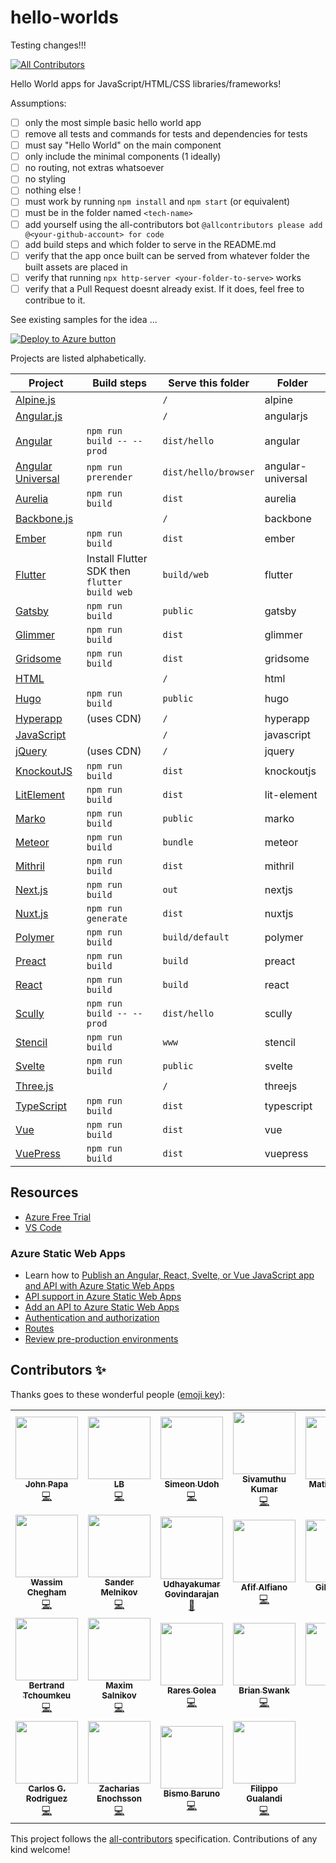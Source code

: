 # hello-worlds

Testing changes!!!

<!-- ALL-CONTRIBUTORS-BADGE:START - Do not remove or modify this section -->
[![All Contributors](https://img.shields.io/badge/all_contributors-25-blue.svg?style=flat-square)](#contributors)
<!-- ALL-CONTRIBUTORS-BADGE:END -->

Hello World apps for JavaScript/HTML/CSS libraries/frameworks!

Assumptions:

- [ ] only the most simple basic hello world app
- [ ] remove all tests and commands for tests and dependencies for tests
- [ ] must say "Hello World" on the main component
- [ ] only include the minimal components (1 ideally)
- [ ] no routing, not extras whatsoever
- [ ] no styling
- [ ] nothing else !
- [ ] must work by running `npm install` and `npm start` (or equivalent)
- [ ] must be in the folder named `<tech-name>`
- [ ] add yourself using the all-contributors bot `@allcontributors please add @<your-github-account> for code`
- [ ] add build steps and which folder to serve in the README.md
- [ ] verify that the app once built can be served from whatever folder the built assets are placed in
- [ ] verify that running `npx http-server <your-folder-to-serve>` works
- [ ] verify that a Pull Request doesnt already exist. If it does, feel free to contribue to it.

See existing samples for the idea ...

[![Deploy to Azure button](https://aka.ms/deploytoazurebutton)](https://portal.azure.com/?feature.customportal=false&WT.mc_id=build2020_swa-github-jopapa#create/Microsoft.StaticApp)

Projects are listed alphabetically.

| Project     | Build steps                                  | Serve this folder | Folder      |
| ----------- | -------------------------------------------- | ----------------- | ----------- |
| [Alpine.js](https://github.com/alpinejs/alpine/)| | `/`               | alpine      |
| [Angular.js](https://angularjs.org/) | | `/`               | angularjs   |
| [Angular](https://angular.io/)     | `npm run build -- --prod`                    | `dist/hello`      | angular     |
| [Angular Universal](https://angular.io/guide/universal) | `npm run prerender`                     | `dist/hello/browser`| angular-universal|
| [Aurelia](https://aurelia.io/)     | `npm run build`                              | `dist`            | aurelia     |
| [Backbone.js](https://backbonejs.org/) |                                              | `/`               | backbone    |
| [Ember](https://emberjs.com/)       | `npm run build`                              | `dist`            | ember       |
| [Flutter](https://flutter.dev/)     | Install Flutter SDK then `flutter build web` | `build/web`       | flutter     |
| [Gatsby](https://www.gatsbyjs.org/)      | `npm run build`                              | `public`          | gatsby      |
| [Glimmer](https://glimmerjs.com/)     | `npm run build`                              | `dist`            | glimmer     |
| [Gridsome](https://gridsome.org/)    | `npm run build`                              | `dist`            | gridsome    |
| [HTML](https://developer.mozilla.org/docs/Web/HTML)        |                                              | `/`               | html        |
| [Hugo](https://gohugo.io/)        | `npm run build`                              | `public`          | hugo        |
| [Hyperapp](https://hyperapp.dev/)    | (uses CDN)                                   | `/`               | hyperapp    |
| [JavaScript](https://developer.mozilla.org/docs/Web/javascript)  |                                              | `/`               | javascript  |
| [jQuery](https://jquery.com/)      | (uses CDN)                                   | `/`               | jquery      |
| [KnockoutJS](https://knockoutjs.com/)  | `npm run build`                              | `dist`            | knockoutjs  |
| [LitElement](https://lit-element.polymer-project.org/) | `npm run build`                              | `dist`            | lit-element |
| [Marko](https://markojs.com/)       | `npm run build`                              | `public`          | marko       |
| [Meteor](https://www.meteor.com/)      | `npm run build`                              | `bundle`          | meteor      |
| [Mithril](https://mithril.js.org/)     | `npm run build`                              | `dist`            | mithril     |
| [Next.js](https://nextjs.org/)     | `npm run build`                              | `out`             | nextjs      |
| [Nuxt.js](https://nuxtjs.org/)     | `npm run generate`                           | `dist`            | nuxtjs      |
| [Polymer](https://www.polymer-project.org/)     | `npm run build`                              | `build/default`   | polymer     |
| [Preact](https://preactjs.com/)      | `npm run build`                              | `build`           | preact      |
| [React](https://reactjs.org/)       | `npm run build`                              | `build`           | react       |
| [Scully](https://github.com/scullyio/scully)      | `npm run build -- --prod`                    | `dist/hello`      | scully      |
| [Stencil](https://stenciljs.com/)     | `npm run build`                              | `www`             | stencil     |
| [Svelte](https://svelte.dev/)       | `npm run build`                              | `public`          | svelte      |
| [Three.js](https://threejs.org/)     |                                  | `/`               | threejs     |
| [TypeScript](https://www.typescriptlang.org/)   | `npm run build`                              | `dist`            | typescript  |
| [Vue](http://vuejs.com/)               | `npm run build`                              | `dist`            | vue         |
| [VuePress](https://vuepress.vuejs.org/)    | `npm run build`                              | `dist`            | vuepress    |

## Resources

- [Azure Free Trial](https://azure.microsoft.com/en-us/free/?wt.mc_id=helloworlds-github-jopapa)
- [VS Code](https://code.visualstudio.com?wt.mc_id=helloworlds-github-jopapa)

### Azure Static Web Apps

- Learn how to [Publish an Angular, React, Svelte, or Vue JavaScript app and API with Azure Static Web Apps](https://docs.microsoft.com/learn/modules/publish-app-service-static-web-app-api?wt.mc_id=hello_worlds-github-jopapa)
- [API support in Azure Static Web Apps](https://docs.microsoft.com/azure/static-web-apps/apis?wt.mc_id=hello_worlds-github-jopapa)
- [Add an API to Azure Static Web Apps](https://docs.microsoft.com/azure/static-web-apps/add-api?wt.mc_id=hello_worlds-github-jopapa)
- [Authentication and authorization](https://docs.microsoft.com/azure/static-web-apps/authentication-authorization?wt.mc_id=hello_worlds-github-jopapa)
- [Routes](https://docs.microsoft.com/azure/static-web-apps/routes?wt.mc_id=hello_worlds-github-jopapa)
- [Review pre-production environments](https://docs.microsoft.com/azure/static-web-apps/review-publish-pull-requests?wt.mc_id=hello_worlds-github-jopapa)

## Contributors ✨

Thanks goes to these wonderful people ([emoji key](https://allcontributors.org/docs/en/emoji-key)):

<!-- ALL-CONTRIBUTORS-LIST:START - Do not remove or modify this section -->
<!-- prettier-ignore-start -->
<!-- markdownlint-disable -->
<table>
  <tr>
    <td align="center"><a href="http://johnpapa.net"><img src="https://avatars2.githubusercontent.com/u/1202528?v=4" width="100px;" alt=""/><br /><sub><b>John Papa</b></sub></a><br /><a href="https://github.com/johnpapa/hello-worlds/commits?author=johnpapa" title="Code">💻</a></td>
    <td align="center"><a href="https://github.com/laurieontech"><img src="https://avatars3.githubusercontent.com/u/15000607?v=4" width="100px;" alt=""/><br /><sub><b>LB</b></sub></a><br /><a href="https://github.com/johnpapa/hello-worlds/commits?author=laurieontech" title="Code">💻</a></td>
    <td align="center"><a href="https://simicode.me"><img src="https://avatars1.githubusercontent.com/u/25581792?v=4" width="100px;" alt=""/><br /><sub><b>Simeon Udoh</b></sub></a><br /><a href="https://github.com/johnpapa/hello-worlds/commits?author=simeon4real" title="Code">💻</a></td>
    <td align="center"><a href="https://twitter.com/ksivamuthu"><img src="https://avatars0.githubusercontent.com/u/4029525?v=4" width="100px;" alt=""/><br /><sub><b>Sivamuthu Kumar</b></sub></a><br /><a href="https://github.com/johnpapa/hello-worlds/commits?author=ksivamuthu" title="Code">💻</a></td>
    <td align="center"><a href="https://github.com/matiaskm"><img src="https://avatars3.githubusercontent.com/u/18614906?v=4" width="100px;" alt=""/><br /><sub><b>Matias Kohan</b></sub></a><br /><a href="https://github.com/johnpapa/hello-worlds/commits?author=matiaskm" title="Code">💻</a></td>
    <td align="center"><a href="https://github.com/Duraimurugan"><img src="https://avatars3.githubusercontent.com/u/7348388?v=4" width="100px;" alt=""/><br /><sub><b>Duraimurugan</b></sub></a><br /><a href="https://github.com/johnpapa/hello-worlds/commits?author=Duraimurugan" title="Code">💻</a></td>
    <td align="center"><a href="https://twitter.com/sinedied"><img src="https://avatars0.githubusercontent.com/u/593151?v=4" width="100px;" alt=""/><br /><sub><b>Yohan Lasorsa</b></sub></a><br /><a href="https://github.com/johnpapa/hello-worlds/commits?author=sinedied" title="Code">💻</a></td>
  </tr>
  <tr>
    <td align="center"><a href="https://wassim.dev"><img src="https://avatars2.githubusercontent.com/u/1699357?v=4" width="100px;" alt=""/><br /><sub><b>Wassim Chegham</b></sub></a><br /><a href="https://github.com/johnpapa/hello-worlds/commits?author=manekinekko" title="Code">💻</a></td>
    <td align="center"><a href="https://github.com/sandydoo"><img src="https://avatars3.githubusercontent.com/u/7572407?v=4" width="100px;" alt=""/><br /><sub><b>Sander Melnikov</b></sub></a><br /><a href="https://github.com/johnpapa/hello-worlds/commits?author=sandydoo" title="Code">💻</a></td>
    <td align="center"><a href="https://angularhive.com"><img src="https://avatars0.githubusercontent.com/u/29446574?v=4" width="100px;" alt=""/><br /><sub><b>Udhayakumar Govindarajan</b></sub></a><br /><a href="https://github.com/johnpapa/hello-worlds/commits?author=askudhay" title="Documentation">📖</a></td>
    <td align="center"><a href="https://behance.net/afifalfiano"><img src="https://avatars1.githubusercontent.com/u/47497276?v=4" width="100px;" alt=""/><br /><sub><b>Afif Alfiano</b></sub></a><br /><a href="https://github.com/johnpapa/hello-worlds/commits?author=afifalfiano" title="Code">💻</a></td>
    <td align="center"><a href="http://gilcreque.com"><img src="https://avatars2.githubusercontent.com/u/243234?v=4" width="100px;" alt=""/><br /><sub><b>Gil Creque</b></sub></a><br /><a href="https://github.com/johnpapa/hello-worlds/commits?author=gilcreque" title="Code">💻</a></td>
    <td align="center"><a href="https://github.com/afflexux"><img src="https://avatars0.githubusercontent.com/u/35804265?v=4" width="100px;" alt=""/><br /><sub><b>afflexux</b></sub></a><br /><a href="https://github.com/johnpapa/hello-worlds/commits?author=afflexux" title="Code">💻</a></td>
    <td align="center"><a href="https://github.com/apps/allcontributors"><img src="https://avatars0.githubusercontent.com/in/23186?v=4" width="100px;" alt=""/><br /><sub><b>allcontributors[bot]</b></sub></a><br /><a href="https://github.com/johnpapa/hello-worlds/commits?author=allcontributors[bot]" title="Documentation">📖</a></td>
  </tr>
  <tr>
    <td align="center"><a href="https://github.com/btchoum"><img src="https://avatars0.githubusercontent.com/u/9422996?v=4" width="100px;" alt=""/><br /><sub><b>Bertrand Tchoumkeu</b></sub></a><br /><a href="https://github.com/johnpapa/hello-worlds/commits?author=btchoum" title="Code">💻</a></td>
    <td align="center"><a href="https://medium.com/@webmaxru"><img src="https://avatars1.githubusercontent.com/u/1560278?v=4" width="100px;" alt=""/><br /><sub><b>Maxim Salnikov</b></sub></a><br /><a href="https://github.com/johnpapa/hello-worlds/commits?author=webmaxru" title="Code">💻</a></td>
    <td align="center"><a href="https://github.com/rgolea"><img src="https://avatars0.githubusercontent.com/u/8843202?v=4" width="100px;" alt=""/><br /><sub><b>Rares Golea</b></sub></a><br /><a href="https://github.com/johnpapa/hello-worlds/commits?author=rgolea" title="Code">💻</a></td>
    <td align="center"><a href="https://swank.dev/"><img src="https://avatars0.githubusercontent.com/u/18602728?v=4" width="100px;" alt=""/><br /><sub><b>Brian Swank</b></sub></a><br /><a href="https://github.com/johnpapa/hello-worlds/commits?author=bswank" title="Code">💻</a></td>
    <td align="center"><a href="https://codewithhugo.com"><img src="https://avatars1.githubusercontent.com/u/6459679?v=4" width="100px;" alt=""/><br /><sub><b>Hugo</b></sub></a><br /><a href="https://github.com/johnpapa/hello-worlds/commits?author=hugodf" title="Code">💻</a></td>
    <td align="center"><a href="https://noelmace.com"><img src="https://avatars3.githubusercontent.com/u/7578400?v=4" width="100px;" alt=""/><br /><sub><b>Noël Macé</b></sub></a><br /><a href="https://github.com/johnpapa/hello-worlds/commits?author=noelmace" title="Code">💻</a></td>
    <td align="center"><a href="https://github.com/wolfhoundjesse"><img src="https://avatars1.githubusercontent.com/u/13468509?v=4" width="100px;" alt=""/><br /><sub><b>Jesse M. Holmes</b></sub></a><br /><a href="https://github.com/johnpapa/hello-worlds/commits?author=wolfhoundjesse" title="Code">💻</a></td>
  </tr>
  <tr>
    <td align="center"><a href="https://github.com/carlosroec"><img src="https://avatars0.githubusercontent.com/u/1981518?v=4" width="100px;" alt=""/><br /><sub><b>Carlos G. Rodriguez</b></sub></a><br /><a href="https://github.com/johnpapa/hello-worlds/commits?author=carlosroec" title="Code">💻</a></td>
    <td align="center"><a href="http://zaceno.github.io"><img src="https://avatars3.githubusercontent.com/u/2061445?v=4" width="100px;" alt=""/><br /><sub><b>Zacharias Enochsson</b></sub></a><br /><a href="https://github.com/johnpapa/hello-worlds/commits?author=zaceno" title="Code">💻</a></td>
    <td align="center"><a href="https://moemoe89.github.io"><img src="https://avatars0.githubusercontent.com/u/7221739?v=4" width="100px;" alt=""/><br /><sub><b>Bismo Baruno</b></sub></a><br /><a href="https://github.com/johnpapa/hello-worlds/commits?author=moemoe89" title="Code">💻</a></td>
    <td align="center"><a href="https://github.com/Filini"><img src="https://avatars1.githubusercontent.com/u/10072578?v=4" width="100px;" alt=""/><br /><sub><b>Filippo Gualandi</b></sub></a><br /><a href="https://github.com/johnpapa/hello-worlds/commits?author=Filini" title="Code">💻</a></td>
  </tr>
</table>

<!-- markdownlint-enable -->
<!-- prettier-ignore-end -->
<!-- ALL-CONTRIBUTORS-LIST:END -->

This project follows the [all-contributors](https://github.com/all-contributors/all-contributors) specification. Contributions of any kind welcome!
